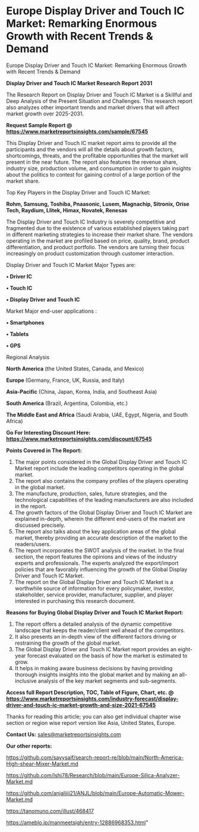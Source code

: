 # Europe Display Driver and Touch IC Market: Remarking Enormous Growth with Recent Trends & Demand
Europe Display Driver and Touch IC Market: Remarking Enormous Growth with Recent Trends & Demand

<strong>Display Driver and Touch IC Market Research Report 2031</strong>

The Research Report on Display Driver and Touch IC Market is a Skillful and Deep Analysis of the Present Situation and Challenges. This research report also analyzes other important trends and market drivers that will affect market growth over 2025-2031.

<strong>Request Sample Report @ <a href=https://www.marketreportsinsights.com/sample/67545>https://www.marketreportsinsights.com/sample/67545</a></strong>

This Display Driver and Touch IC market report aims to provide all the participants and the vendors will all the details about growth factors, shortcomings, threats, and the profitable opportunities that the market will present in the near future. The report also features the revenue share, industry size, production volume, and consumption in order to gain insights about the politics to contest for gaining control of a large portion of the market share.

Top Key Players in the Display Driver and Touch IC Market:

<strong>Rohm, Samsung, Toshiba, Pnaasonic, Lusem, Magnachip, Sitronix, Orise Tech, Raydium, Llitek, Himax, Novatek, Renesas</strong>

The Display Driver and Touch IC Industry is severely competitive and fragmented due to the existence of various established players taking part in different marketing strategies to increase their market share. The vendors operating in the market are profiled based on price, quality, brand, product differentiation, and product portfolio. The vendors are turning their focus increasingly on product customization through customer interaction.

Display Driver and Touch IC Market Major Types are:

<strong>• Driver IC

• Touch IC

• Display Driver and Touch IC</strong>

Market Major end-user applications :

<strong>• Smartphones

• Tablets

• GPS</strong>

Regional Analysis

</u><strong><b>North America</b></strong> (the United States, Canada, and Mexico)

<strong><b>Europe </b></strong>(Germany, France, UK, Russia, and Italy)

<strong><b>Asia-Pacific</b></strong> (China, Japan, Korea, India, and Southeast Asia)

<strong><b>South America</b></strong> (Brazil, Argentina, Colombia, etc.)

<strong><b>The Middle East and Africa</b></strong> (Saudi Arabia, UAE, Egypt, Nigeria, and South Africa)

<strong>Go For Interesting Discount Here: <a href=https://www.marketreportsinsights.com/discount/67545>https://www.marketreportsinsights.com/discount/67545</a></strong>

<strong>Points Covered in The Report:</strong>
<ol>
  <li>The major points considered in the Global Display Driver and Touch IC Market report include the leading competitors operating in the global market.</li>
  <li>The report also contains the company profiles of the players operating in the global market.</li>
  <li>The manufacture, production, sales, future strategies, and the technological capabilities of the leading manufacturers are also included in the report.</li>
  <li>The growth factors of the Global Display Driver and Touch IC Market are explained in-depth, wherein the different end-users of the market are discussed precisely.</li>
  <li>The report also talks about the key application areas of the global market, thereby providing an accurate description of the market to the readers/users.</li>
  <li>The report incorporates the SWOT analysis of the market. In the final section, the report features the opinions and views of the industry experts and professionals. The experts analyzed the export/import policies that are favorably influencing the growth of the Global Display Driver and Touch IC Market.</li>
  <li>The report on the Global Display Driver and Touch IC Market is a worthwhile source of information for every policymaker, investor, stakeholder, service provider, manufacturer, supplier, and player interested in purchasing this research document.</li>
</ol>
<strong>Reasons for Buying Global Display Driver and Touch IC Market Report:</strong>

<ol>
  <li>The report offers a detailed analysis of the dynamic competitive landscape that keeps the reader/client well ahead of the competitors.</li>
  <li>It also presents an in-depth view of the different factors driving or restraining the growth of the global market.</li>
  <li>The Global Display Driver and Touch IC Market report provides an eight-year forecast evaluated on the basis of how the market is estimated to grow.</li>
  <li>It helps in making aware business decisions by having providing thorough insights insights into the global market and by making an all-inclusive analysis of the key market segments and sub-segments.</li>
</ol>
<strong>Access full Report Description, TOC, Table of Figure, Chart, etc. @ <a href=https://www.marketreportsinsights.com/industry-forecast/display-driver-and-touch-ic-market-growth-and-size-2021-67545>https://www.marketreportsinsights.com/industry-forecast/display-driver-and-touch-ic-market-growth-and-size-2021-67545</a></strong>


Thanks for reading this article; you can also get individual chapter wise section or region wise report version like Asia, United States, Europe.

<strong>Contact Us:</strong>
sales@marketreportsinsights.com

<strong>Our other reports:</strong>

<a href=https://github.com/sayysaif/search-report-re/blob/main/North-America-High-shear-Mixer-Market.md>https://github.com/sayysaif/search-report-re/blob/main/North-America-High-shear-Mixer-Market.md</a>

<a href=https://github.com/Ishi78/Research/blob/main/Europe-Silica-Analyzer-Market.md>https://github.com/Ishi78/Research/blob/main/Europe-Silica-Analyzer-Market.md</a>

<a href=https://github.com/anjaliiii21/ANJL/blob/main/Europe-Automatic-Mower-Market.md>https://github.com/anjaliiii21/ANJL/blob/main/Europe-Automatic-Mower-Market.md</a>

<a href=https://tanomuno.com/illust/468417>https://tanomuno.com/illust/468417</a>

<a href=https://ameblo.jp/manmeetsigh/entry-12886968353.html>https://ameblo.jp/manmeetsigh/entry-12886968353.html</a>"
